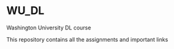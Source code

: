 # WU_DL
Washington University DL course

This repository contains all the assignments and important links
